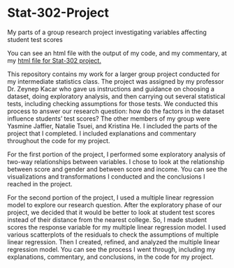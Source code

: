 # Stat-302-Project
My parts of a group research project investigating variables affecting student test scores

You can see an html file with the output of my code, and my commentary, at my [html file for Stat-302 project.](https://htmlpreview.github.io/?https://raw.githubusercontent.com/MilesMatthews/Stat-302-Project/main/Stat-302-Project-Github.html?token=GHSAT0AAAAAACMC7DGXMUDTRWGTAWBOAZGMZMZ3KGQ)


This repository contains my work for a larger group project conducted for my intermediate statistics class. The project was assigned by my professor Dr. Zeynep Kacar who gave us instructions and guidance on choosing a dataset, doing exploratory analysis, and then carrying out several statistical tests, including checking assumptions for those tests. We conducted this process to answer our research question: how do the factors in the dataset influence students’ test scores? The other members of my group were Yasmine Jaffier, Natalie Tsuei, and Kristina He. I included the parts of the project that I completed. I included explanations and commentary throughout the code for my project. 

For the first portion of the project, I performed some exploratory analysis of two-way relationships between variables. I chose to look at the relationship between score and gender and between score and income. You can see the visualizations and transformations I conducted and the conclusions I reached in the project.

For the second portion of the project, I used a multiple linear regression model to explore our research question. After the exploratory phase of our project, we decided that it would be better to look at student test scores instead of their distance from the nearest college. So, I made student scores the response variable for my multiple linear regression model. I used various scatterplots of the residuals to check the assumptions of multiple linear regression. Then I created, refined, and analyzed the multiple linear regression model. You can see the process I went through, including my explanations, commentary, and conclusions, in the code for my project. 





